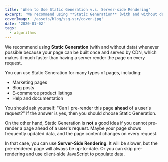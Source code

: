```yaml
---
title: 'When to Use Static Generation v.s. Server-side Rendering'
excerpt: 'We recommend using **Static Generation** (with and without data) whenever possible because your page can be built once and served by CDN, which makes it much faster than having a server render the page on every request.'
coverImage: '/assets/blog/ssg-ssr/cover.jpg'
date: '2020-01-02'
tags: 
  - algorithms
---
```


We recommend using **Static Generation** (with and without data) whenever possible because your page can be built once and served by CDN, which makes it much faster than having a server render the page on every request.

You can use Static Generation for many types of pages, including:

- Marketing pages
- Blog posts
- E-commerce product listings
- Help and documentation

You should ask yourself: "Can I pre-render this page **ahead** of a user's request?" If the answer is yes, then you should choose Static Generation.

On the other hand, Static Generation is **not** a good idea if you cannot pre-render a page ahead of a user's request. Maybe your page shows frequently updated data, and the page content changes on every request.

In that case, you can use **Server-Side Rendering**. It will be slower, but the pre-rendered page will always be up-to-date. Or you can skip pre-rendering and use client-side JavaScript to populate data.